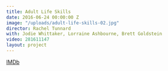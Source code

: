 ```yaml
---
title: Adult Life Skills
date: 2016-06-24 00:00:00 Z
image: "/uploads/adult-life-skills-02.jpg"
director: Rachel Tunnard
with: Jodie Whittaker, Lorraine Ashbourne, Brett Goldstein
video: 281611147
layout: project
---
```


[IMDb](https://www.imdb.com/title/tt4211044/?ref_=nv_sr_srsg_0_tt_2_nm_0_q_adult%2520life%2520skills)